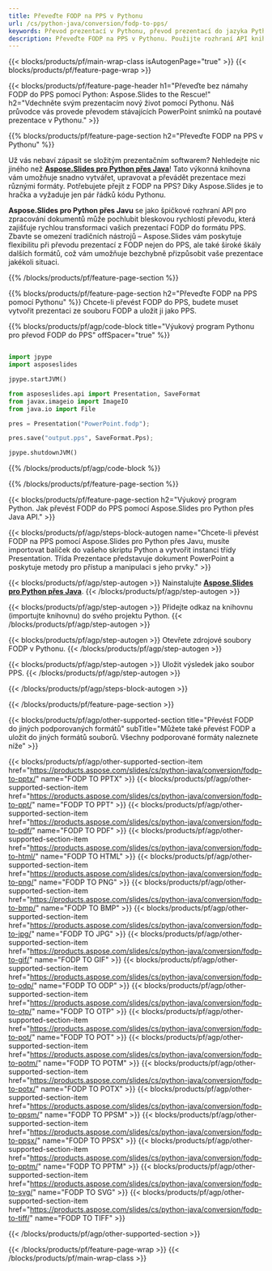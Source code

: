 ```yaml
---
title: Převeďte FODP na PPS v Pythonu
url: /cs/python-java/conversion/fodp-to-pps/
keywords: Převod prezentací v Pythonu, převod prezentací do jazyka Python, Python pro prezentace, Aspose.Slides Python, převod FODP do PPS, knihovna prezentací Pythonu
description: Převeďte FODP na PPS v Pythonu. Použijte rozhraní API knihovny Python k převodu souborů FODP do PPS
---
```


{{< blocks/products/pf/main-wrap-class isAutogenPage="true" >}}
{{< blocks/products/pf/feature-page-wrap >}}

{{< blocks/products/pf/feature-page-header h1="Převeďte bez námahy FODP do PPS pomocí Python: Aspose.Slides to the Rescue!" h2="Vdechněte svým prezentacím nový život pomocí Pythonu. Náš průvodce vás provede převodem stávajících PowerPoint snímků na poutavé prezentace v Pythonu." >}}

{{% blocks/products/pf/feature-page-section h2="Převeďte FODP na PPS v Pythonu" %}}

Už vás nebaví zápasit se složitým prezentačním softwarem? Nehledejte nic jiného než [**Aspose.Slides pro Python přes Java**](https://products.aspose.com/slides/cs/python-java/)! Tato výkonná knihovna vám umožňuje snadno vytvářet, upravovat a převádět prezentace mezi různými formáty. Potřebujete přejít z FODP na PPS? Díky Aspose.Slides je to hračka a vyžaduje jen pár řádků kódu Pythonu.

**Aspose.Slides pro Python přes Javu** se jako špičkové rozhraní API pro zpracování dokumentů může pochlubit bleskovou rychlostí převodu, která zajišťuje rychlou transformaci vašich prezentací FODP do formátu PPS. Zbavte se omezení tradičních nástrojů – Aspose.Slides vám poskytuje flexibilitu při převodu prezentací z FODP nejen do PPS, ale také široké škály dalších formátů, což vám umožňuje bezchybně přizpůsobit vaše prezentace jakékoli situaci.

{{% /blocks/products/pf/feature-page-section %}}

{{% blocks/products/pf/feature-page-section  h2="Převeďte FODP na PPS pomocí Pythonu" %}}
Chcete-li převést FODP do PPS, budete muset vytvořit prezentaci ze souboru FODP a uložit ji jako PPS.

{{% blocks/products/pf/agp/code-block title="Výukový program Pythonu pro převod FODP do PPS" offSpacer="true" %}}

```python

import jpype
import asposeslides

jpype.startJVM()

from asposeslides.api import Presentation, SaveFormat
from javax.imageio import ImageIO
from java.io import File

pres = Presentation("PowerPoint.fodp");

pres.save("output.pps", SaveFormat.Pps);

jpype.shutdownJVM()
```


{{% /blocks/products/pf/agp/code-block %}}

{{% /blocks/products/pf/feature-page-section %}}

{{< blocks/products/pf/feature-page-section  h2="Výukový program Python. Jak převést FODP do PPS pomocí Aspose.Slides pro Python přes Java API." >}}

{{< blocks/products/pf/agp/steps-block-autogen name="Chcete-li převést FODP na PPS pomocí Aspose.Slides pro Python přes Javu, musíte importovat balíček do vašeho skriptu Python a vytvořit instanci třídy Presentation. Třída Prezentace představuje dokument PowerPoint a poskytuje metody pro přístup a manipulaci s jeho prvky." >}}

{{< blocks/products/pf/agp/step-autogen >}}
Nainstalujte [**Aspose.Slides pro Python přes Java**](https://products.aspose.com/slides/cs/python-java/).
{{< /blocks/products/pf/agp/step-autogen >}}

{{< blocks/products/pf/agp/step-autogen >}}
Přidejte odkaz na knihovnu (importujte knihovnu) do svého projektu Python.
{{< /blocks/products/pf/agp/step-autogen >}}

{{< blocks/products/pf/agp/step-autogen >}}
Otevřete zdrojové soubory FODP v Pythonu.
{{< /blocks/products/pf/agp/step-autogen >}}

{{< blocks/products/pf/agp/step-autogen >}}
Uložit výsledek jako soubor PPS.
{{< /blocks/products/pf/agp/step-autogen >}}

{{< /blocks/products/pf/agp/steps-block-autogen >}}

{{< /blocks/products/pf/feature-page-section >}}

{{< blocks/products/pf/agp/other-supported-section title="Převést FODP do jiných podporovaných formátů" subTitle="Můžete také převést FODP a uložit do jiných formátů souborů. Všechny podporované formáty naleznete níže" >}}

{{< blocks/products/pf/agp/other-supported-section-item href="https://products.aspose.com/slides/cs/python-java/conversion/fodp-to-pptx/" name="FODP TO PPTX" >}}
{{< blocks/products/pf/agp/other-supported-section-item href="https://products.aspose.com/slides/cs/python-java/conversion/fodp-to-ppt/" name="FODP TO PPT" >}}
{{< blocks/products/pf/agp/other-supported-section-item href="https://products.aspose.com/slides/cs/python-java/conversion/fodp-to-pdf/" name="FODP TO PDF" >}}
{{< blocks/products/pf/agp/other-supported-section-item href="https://products.aspose.com/slides/cs/python-java/conversion/fodp-to-html/" name="FODP TO HTML" >}}
{{< blocks/products/pf/agp/other-supported-section-item href="https://products.aspose.com/slides/cs/python-java/conversion/fodp-to-png/" name="FODP TO PNG" >}}
{{< blocks/products/pf/agp/other-supported-section-item href="https://products.aspose.com/slides/cs/python-java/conversion/fodp-to-bmp/" name="FODP TO BMP" >}}
{{< blocks/products/pf/agp/other-supported-section-item href="https://products.aspose.com/slides/cs/python-java/conversion/fodp-to-jpg/" name="FODP TO JPG" >}}
{{< blocks/products/pf/agp/other-supported-section-item href="https://products.aspose.com/slides/cs/python-java/conversion/fodp-to-gif/" name="FODP TO GIF" >}}
{{< blocks/products/pf/agp/other-supported-section-item href="https://products.aspose.com/slides/cs/python-java/conversion/fodp-to-odp/" name="FODP TO ODP" >}}
{{< blocks/products/pf/agp/other-supported-section-item href="https://products.aspose.com/slides/cs/python-java/conversion/fodp-to-otp/" name="FODP TO OTP" >}}
{{< blocks/products/pf/agp/other-supported-section-item href="https://products.aspose.com/slides/cs/python-java/conversion/fodp-to-pot/" name="FODP TO POT" >}}
{{< blocks/products/pf/agp/other-supported-section-item href="https://products.aspose.com/slides/cs/python-java/conversion/fodp-to-potm/" name="FODP TO POTM" >}}
{{< blocks/products/pf/agp/other-supported-section-item href="https://products.aspose.com/slides/cs/python-java/conversion/fodp-to-potx/" name="FODP TO POTX" >}}
{{< blocks/products/pf/agp/other-supported-section-item href="https://products.aspose.com/slides/cs/python-java/conversion/fodp-to-ppsm/" name="FODP TO PPSM" >}}
{{< blocks/products/pf/agp/other-supported-section-item href="https://products.aspose.com/slides/cs/python-java/conversion/fodp-to-ppsx/" name="FODP TO PPSX" >}}
{{< blocks/products/pf/agp/other-supported-section-item href="https://products.aspose.com/slides/cs/python-java/conversion/fodp-to-pptm/" name="FODP TO PPTM" >}}
{{< blocks/products/pf/agp/other-supported-section-item href="https://products.aspose.com/slides/cs/python-java/conversion/fodp-to-svg/" name="FODP TO SVG" >}}
{{< blocks/products/pf/agp/other-supported-section-item href="https://products.aspose.com/slides/cs/python-java/conversion/fodp-to-tiff/" name="FODP TO TIFF" >}}


{{< /blocks/products/pf/agp/other-supported-section >}}

{{< /blocks/products/pf/feature-page-wrap >}}
{{< /blocks/products/pf/main-wrap-class >}}